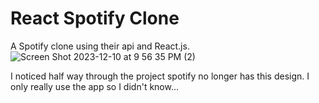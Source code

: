 # React Spotify Clone
 A Spotify clone using their api and React.js.
![Screen Shot 2023-12-10 at 9 56 35 PM (2)](https://github.com/pwnengine/React-Spotify-Clone/assets/99378532/422eabe6-f381-407f-bea5-5be51a0c1889)

I noticed half way through the project spotify no longer has this design. I only really use the app so I didn't know...
